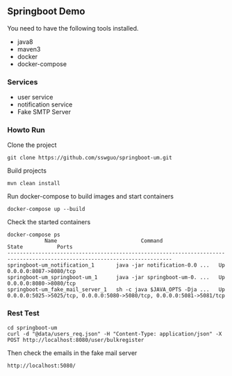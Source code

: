 ## Springboot Demo

You need to have the following tools installed.

- java8 
- maven3
- docker  
- docker-compose

### Services
- user service
- notification service
- Fake SMTP Server

### Howto Run

Clone the project 
```
git clone https://github.com/sswguo/springboot-um.git
```

Build projects

```
mvn clean install
```

Run docker-compose to build images and start containers
```
docker-compose up --build
```

Check the started containers 

```
docker-compose ps
            Name                           Command                State           Ports
---------------------------------------------------------------------------------------------------------------------------
springboot-um_notification_1       java -jar notification-0.0 ...   Up      0.0.0.0:8087->8080/tcp
springboot-um_springboot-um_1      java -jar springboot-um-0. ...   Up      0.0.0.0:8080->8080/tcp
springboot-um_fake_mail_server_1   sh -c java $JAVA_OPTS -Dja ...   Up      0.0.0.0:5025->5025/tcp, 0.0.0.0:5080->5080/tcp, 0.0.0.0:5081->5081/tcp
```

### Rest Test
```
cd springboot-um
curl -d "@data/users_req.json" -H "Content-Type: application/json" -X POST http://localhost:8080/user/bulkregister
```

Then check the emails in the fake mail server
```
http://localhost:5080/
```

